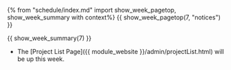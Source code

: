 {% from "schedule/index.md" import show_week_pagetop, show_week_summary with context%}
{{ show_week_pagetop(7, "notices") }}

{{ show_week_summary(7) }}

* The [Project List Page]({{ module_website }}/admin/projectList.html) will be up this week.


